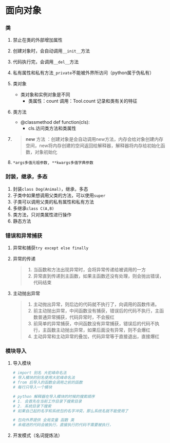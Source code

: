 # 面向对象

### 类

1. 禁止在类的外部增加属性

2. 创建对象时，会自动调用`__init__`方法

3. 代码执行完，会调用`__del__`方法

4. 私有属性和私有方法`_private`不能被外界所访问（python属于伪私有）

5. 类对象

   - 类对象和实例对象是不同
     - 类属性：count 调用：Tool.count   记录和类有关的特征

6. 类方法

   - @classmethod def function(cls):
     - cls.访问类方法和类属性

7. > __new__ 方法 ：创建对象是会自动调用new方法，内存会给对象创建内存空间，new将内存创建的空间返回给解释器，解释器将内存给初始化函数，对象初始化

8. `*args多值元祖参数, **kwargs多值字典参数`

### 封装，继承，多态

1. 封装`class Dog(Animal)`，继承，多态
2. 子类中如果想调用父类的方法，可以使用`super`
3. 子类可以调用父类的私有属性和私有方法
4. 多继承`class C(A,B)`
5. 类方法，只对类属性进行操作
6. 静态方法

### 错误和异常捕获

1. 异常和捕获`try except else finally`

2. 异常的传递

   > 1. 当函数和方法出现异常时，会将异常传递给被调用的一方
   > 2. 异常直到传递到主函数，如果主函数还没有处理，则会抛出错误，代码结束

3. 主动抛出异常

   >1. 主动抛出异常，则后边的代码就不执行了，向调用的函数传递。
   >2. 前主动抛出异常，中间函数没有捕获，错误后的代码不执行，主函数普通异常捕获，代码异常时，不会报红
   >3. 前简单的异常捕获，中间函数没有异常捕获，错误后的代码不执行，主函数主动抛出异常，如果后面没有异常，则不会爆红
   >4. 主动异常和主动异常的叠加，代码异常等于直接退出，直接爆红

### 模块导入

1. 导入模块

   ```python
   # import 别名 大驼峰命名法
   # 导入模块的别名使用大驼峰命名法
   # from 后导入的函数会调用之前的函数
   # 每行只导入一个模块
   
   # python 解释器在导入模块的时候的搜索顺序
   # 1. 会首先在当前工作目录下搜索目录
   # 2. 系统目录下搜索
   # 如果自己起的名字和系统包的名字冲突，那么系统名就不能使用了
   
   # 包向外界提供 全局变量 函数 类
   # 未缩进的代码会被执行，直接执行的代码不需要被执行，
   ```

2. 开发模式（名词提炼法）

